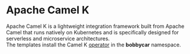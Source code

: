 # Apache Camel K
Apache Camel K is a lightweight integration framework built from Apache Camel that runs natively on Kubernetes and is specifically designed for serverless and microservice architectures. <br/>
The templates install the Camel K [operator](https://camel.apache.org/camel-k/1.9.x/architecture/operator.html) in the **bobbycar** namespace.

